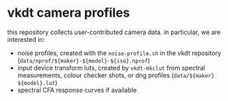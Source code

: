 # vkdt camera profiles

this repository collects user-contributed camera data. in particular,
we are interested in:

* noise profiles, created with the `noise-profile.sh` in the vkdt repository (`data/nprof/${maker}-${model}-${iso}.nprof`)
* input device transform luts, created by `vkdt-mkclut` from spectral measurements, colour checker shots, or dng profiles (`data/${maker} ${model}.lut`)
* spectral CFA response curves if available
